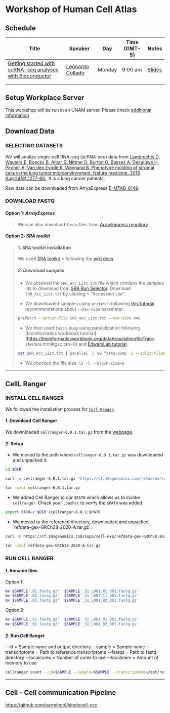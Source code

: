 # Workshop of Human Cell Atlas

## Schedule 

| Title                                                     | Speaker          | Day    | Time (GMT-5) | Notes |
|-----------------------------------------------------------|------------------|--------|--------------|-------|
| [Getting started with scRNA-seq analyses with Bioconductor](https://lcolladotor.github.io/HCA_LA_2021/) | [Leonardo Collado](https://lcolladotor.github.io/es/) | Monday | 9:00 am      |  [ Slides](https://docs.google.com/presentation/d/1CgBtdoE5GAhbqAaGzxR5HEkUTbXNZsKEfym90996vWQ/edit?usp=sharing)     |
|                                                           |                  |        |              |       |
|                                                           |                  |        |              |       |

## Setup Workplace Server 

This workshop will be run in an UNAM server. Please check [additional information](https://github.com/HCA-LatAm/Workshop-2021/tree/main/Mexico/docs/HCA-Accesos.pdf)

## Download Data

### SELECTING DATASETS

We will analize single-cell RNA-seq (scRNA-seq) data from [Lambrechts D, Wauters E, Boeckx B, Aibar S, Nittner D, Burton O, Bassez A, Decaluwé H, Pircher A, Van den Eynde K, Weynand B. Phenotype molding of stromal cells in the lung tumor microenvironment. Nature medicine. 2018 Aug;24(8):1277-89.](https://www.nature.com/articles/s41591-018-0096-5#MOESM1). It is a lung cancer patients. 

Raw data can be downloaded from ArryaExpress [E-MTAB-6149](https://www.ebi.ac.uk/arrayexpress/experiments/E-MTAB-6149/).


### DOWNLOAD FASTQ

#### **Option 1**: *ArrayExpress*

> We can also download `fastq` files from [ArrayExpress repoitory](https://www.ebi.ac.uk/arrayexpress/experiments/E-MTAB-6149/). 


#### **Option 2**:  *SRA toolkit*


> #### 1. SRA toolkit installation 
> 
> We used [SRA toolkit](https://www.ncbi.nlm.nih.gov/sra/docs/sradownload/) > following the [wiki docs](https://github.com/ncbi/sra-tools/wiki).
> 
> ##### 2. Download samples  
> 
> 
> - We obtained the `SRR_Acc_List.txt` file which contians the samples ids to download from [SRA Run Selector](https://www.ncbi.nlm.nih.gov/Traces/study/?query_key=3&WebEnv=MCID_6081c0ecac031921e63d4573&o=acc_s%3Aa). 
> Download `SRR_Acc_List.txt` by clicking > "Accession List".
> 
> - We downloaded samples using `prefetch` following [this tutorial](https://erilu.github.io/python-fastq-downloader/) recommendations  about `--max-size` parameter. 
> 
> ```bash
> prefetch --option-file SRR_Acc_List.txt --max-size 44G
> ```
> 
> - We then used `fastq-dump` using paralelization following [bioinformatics workbook tutorial](https://bioinformaticsworkbook.org/dataAcquisition/fileTran> sfer/sra.html#gsc.tab=0) and [EdwarsLab tutorial](https://edwards.sdsu.edu/research/fastq-dump/). 
> 
> ```bash
> cat SRR_Acc_List.txt | parallel -j 80 fastq-dump -I --split-files --skip-technical > --readids --dumpbase --clip --split-3 --gzip --outdir out/ {}
> ```
>
> - We checked the file size. `ls -l --block-size=G`


---

## CellL Ranger

### INSTALL CELL RANGER

We followed the installation process for [`Cell Ranger`](https://support.10xgenomics.com/single-cell-gene-expression/software/pipelines/latest/installation).

#### 1. Download Cell Ranger

We downloaded `cellranger-6.0.1.tar.gz` from the [webpage](https://support.10xgenomics.com/single-cell-gene-expression/software/downloads/latest).

#### 2. Setup

- We moved to the path where `cellranger-6.0.1.tar.gz` was downloaded and unpacked it. 

```bash
cd $DIR

curl -o cellranger-6.0.1.tar.gz "https://cf.10xgenomics.com/releases/cell-exp/cellranger-6.0.1.tar.gz?Expires=1619089443&Policy=eyJTdGF0ZW1lbnQiOlt7IlJlc291cmNlIjoiaHR0cHM6Ly9jZi4xMHhnZW5vbWljcy5jb20vcmVsZWFzZXMvY2VsbC1leHAvY2VsbHJhbmdlci02LjAuMS50YXIuZ3oiLCJDb25kaXRpb24iOnsiRGF0ZUxlc3NUaGFuIjp7IkFXUzpFcG9jaFRpbWUiOjE2MTkwODk0NDN9fX1dfQ__&Signature=b8LF05IxnJuHM-vX5Ljv7QTUApgW~MvXtABCH8DpuATXkyVsLuQCVqAYKBS5wFZpZ5o2KPFtRhSv63~X7vJfnMTGsynLHUC3A-KEQQBnert8bKCMQqoUUMbsC3wz8LFRB3NYyFvbdRYrPnrPSwhbtozDbrMb3DYlZr9ZuCTIqNYSkXzASsKkoBbwBR-Jc9rGZsDpAH1tfVa~02pRus4~K3CGR-UHkQxhhSoadjjyH3C2kNU-NVEGA~D5moos9v3iUX28H72sq0Q5atXJIkynyzoQE0M-rRbbZbY6CHAV0Ld0DGcMMZmpPUqEOoD9zcD7cXi12ncWcV0-NkZgEDluNA__&Key-Pair-Id=APKAI7S6A5RYOXBWRPDA"

tar -xzvf cellranger-6.0.1.tar.gz
```

- We added Cell Ranger to our `$PATH` which allows us to invoke `cellranger`. Check your `.bashrc` to verify the `$PATH` was added. 

```bash
export PATH=/"$DIR"/cellranger-6.0.1:$PATH
```

- We moved to the reference directory, downloaded and unpacked `refdata-gex-GRCh38-2020-A.tar.gz´.

```bash
curl -O https://cf.10xgenomics.com/supp/cell-exp/refdata-gex-GRCh38-2020-A.tar.gz

tar -xzvf refdata-gex-GRCh38-2020-A.tar.gz

```

### RUN CELL RANGER

#### 1. Rename files

Option 1:

```bash
mv $SAMPLE'.R1.fastq.gz'  $SAMPLE'_S1_L001_R1_001.fastq.gz'
mv $SAMPLE'.R2.fastq.gz'  $SAMPLE'_S1_L001_I1_001.fastq.gz'
mv $SAMPLE'.R3.fastq.gz'  $SAMPLE'_S1_L001_R2_001.fastq.gz'
````

Option 2:

```bash
mv $SAMPLE'_R1.fastq.gz'  $SAMPLE'_S1_L001_R1_001.fastq.gz'
mv $SAMPLE'_R2.fastq.gz'  $SAMPLE'_S1_L001_R2_001.fastq.gz'
````


#### 2. Run Cell Ranger

--id = Sample name and output directory
--sample = Sample name
--transcriptome = Path to reference transcriptome
--fastqs = Path to fastq directory
--localcores = Number of cores to use
--localmem = Amount of memory to use

```bash
cellranger count --id=$SAMPLE --sample=$SAMPLE --transcriptome=/opt/refdata-gex-GRCh38-2020-A --fastqs=fastqs/$SAMPLE --localcores=50 --localmem=300
````

---

## Cell - Cell communication Pipeline 

https://github.com/earmingol/singlecell-ccc



